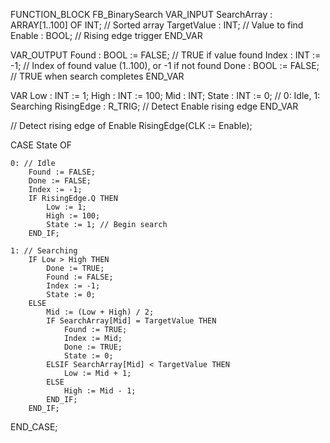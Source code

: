 FUNCTION_BLOCK FB_BinarySearch
VAR_INPUT
    SearchArray : ARRAY[1..100] OF INT;  // Sorted array
    TargetValue : INT;                   // Value to find
    Enable : BOOL;                       // Rising edge trigger
END_VAR

VAR_OUTPUT
    Found : BOOL := FALSE;               // TRUE if value found
    Index : INT := -1;                   // Index of found value (1..100), or -1 if not found
    Done : BOOL := FALSE;                // TRUE when search completes
END_VAR

VAR
    Low : INT := 1;
    High : INT := 100;
    Mid : INT;
    State : INT := 0;                    // 0: Idle, 1: Searching
    RisingEdge : R_TRIG;                 // Detect Enable rising edge
END_VAR

// Detect rising edge of Enable
RisingEdge(CLK := Enable);

CASE State OF

    0: // Idle
        Found := FALSE;
        Done := FALSE;
        Index := -1;
        IF RisingEdge.Q THEN
            Low := 1;
            High := 100;
            State := 1; // Begin search
        END_IF;

    1: // Searching
        IF Low > High THEN
            Done := TRUE;
            Found := FALSE;
            Index := -1;
            State := 0;
        ELSE
            Mid := (Low + High) / 2;
            IF SearchArray[Mid] = TargetValue THEN
                Found := TRUE;
                Index := Mid;
                Done := TRUE;
                State := 0;
            ELSIF SearchArray[Mid] < TargetValue THEN
                Low := Mid + 1;
            ELSE
                High := Mid - 1;
            END_IF;
        END_IF;

END_CASE;

